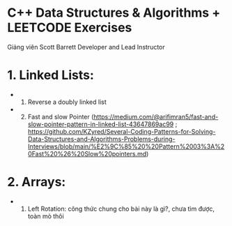# C++ Data Structures & Algorithms + LEETCODE Exercises

Giảng viên
Scott Barrett
Developer and Lead Instructor



# 1. Linked Lists:
- 1. Reverse a doubly linked list
- 2. Fast and slow Pointer
(https://medium.com/@arifimran5/fast-and-slow-pointer-pattern-in-linked-list-43647869ac99
; https://github.com/KZyred/Several-Coding-Patterns-for-Solving-Data-Structures-and-Algorithms-Problems-during-Interviews/blob/main/%E2%9C%85%20%20Pattern%2003%3A%20Fast%20%26%20Slow%20pointers.md)

# 2. Arrays: 
- 1. Left Rotation: công thức chung cho bài này là gì?, chưa tìm được, toàn mò thôi

